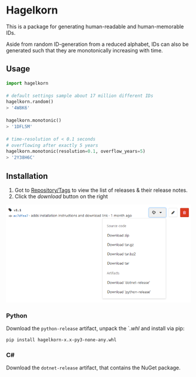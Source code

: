 # Hagelkorn
This is a package for generating human-readable and human-memorable IDs.

Aside from random ID-generation from a reduced alphabet, IDs can also be generated such that they
are monotonically increasing with time.

## Usage

```python
import hagelkorn

# default settings sample about 17 million different IDs
hagelkorn.random()
> '4W8K6'

hagelkorn.monotonic()
> '1DFL5M'

# time-resolution of < 0.1 seconds
# overflowing after exactly 5 years
hagelkorn.monotonic(resolution=0.1, overflow_years=5)
> '2Y38H6C'
```

## Installation


1. Got to [Repository/Tags](https://gitlab.com/diginbio-fzj/hagelkorn/tags) to view the
   list of releases & their release notes.
2. Click the _download_ button on the right

![Release Download](docs/ReleaseDownload.png)

### Python
Download the `python-release` artifact, unpack the `*.whl*  and install via pip:

```bash
pip install hagelkorn-x.x-py3-none-any.whl
```

### C#
Download the `dotnet-release` artifact, that contains the NuGet package.